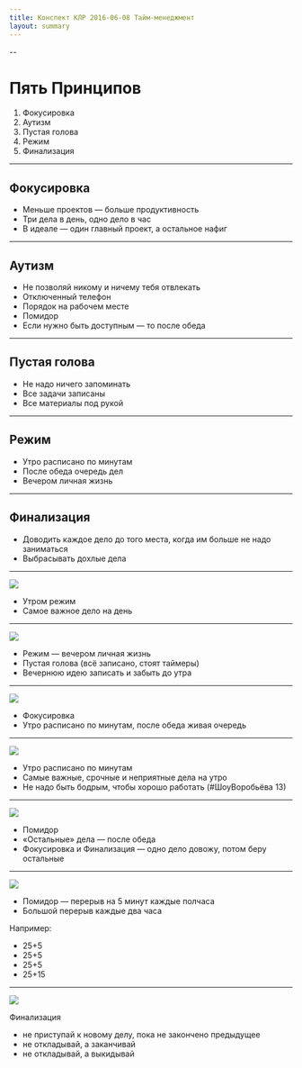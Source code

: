 ```yaml
---
title: Конспект КЛР 2016-06-08 Тайм-менеджмент
layout: summary
---
```


--

# Пять Принципов

1. Фокусировка
1. Аутизм
1. Пустая голова
1. Режим
1. Финализация

----

## Фокусировка

- Меньше проектов — больше продуктивность
- Три дела в день, одно дело в час
- В идеале — один главный проект, а остальное нафиг

----

## Аутизм

- Не позволяй никому и ничему тебя отвлекать
- Отключенный телефон
- Порядок на рабочем месте
- Помидор
- Если нужно быть доступным — то после обеда

----

## Пустая голова

- Не надо ничего запоминать
- Все задачи записаны
- Все материалы под рукой

----

## Режим

- Утро расписано по минутам
- После обеда очередь дел
- Вечером личная жизнь

----

## Финализация

- Доводить каждое дело до того места, когда им больше не надо заниматься
- Выбрасывать дохлые дела

----

![](https://pp.vk.me/c629112/v629112697/20a9e/hjdU2trrHLw.jpg)

- Утром режим
- Самое важное дело на день

----

![](https://pp.vk.me/c629112/v629112697/20aa8/VX5Ex1HoOKI.jpg)

- Режим — вечером личная жизнь
- Пустая голова (всё записано, стоят таймеры)
- Вечернюю идею записать и забыть до утра

----

![](https://pp.vk.me/c629112/v629112697/20ab2/oPi5eio7Jn0.jpg)

- Фокусировка
- Утро расписано по минутам, после обеда живая очередь

----

![](https://pp.vk.me/c629112/v629112697/20abc/3Rv48S5nj2U.jpg)

- Утро расписано по минутам
- Самые важные, срочные и неприятные дела на утро
- Не надо быть бодрым, чтобы хорошо работать (#ШоуВоробьёва 13)

----

![](https://pp.vk.me/c629112/v629112697/20ac6/MD8OIOlWKUs.jpg)

- Помидор
- «Остальные» дела — после обеда
- Фокусировка и Финализация — одно дело довожу, потом беру остальные

----

![](https://pp.vk.me/c629112/v629112697/20ad0/B2Fs0Zvk3zU.jpg)

- Помидор — перерыв на 5 минут каждые полчаса
- Большой перерыв каждые два часа

Например:

- 25+5
- 25+5
- 25+5
- 25+15

----

![](https://pp.vk.me/c629112/v629112697/20ada/AMDTyvoh2Wg.jpg)

Финализация

- не приступай к новому делу, пока не закончено предыдущее
- не откладывай, а заканчивай
- не откладывай, а выкидывай
